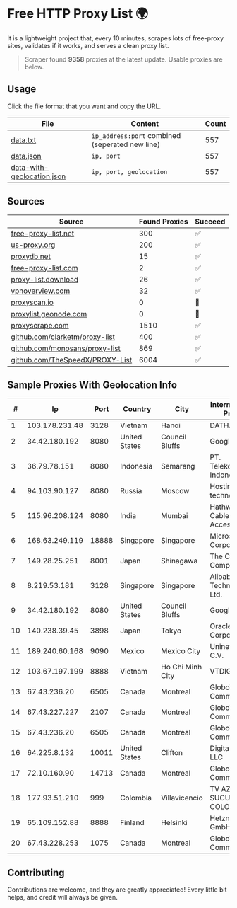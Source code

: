 
# Free HTTP Proxy List 🌍

It is a lightweight project that, every 10 minutes, scrapes lots of free-proxy sites, validates if it works, and serves a clean proxy list.


> Scraper found **9358** proxies at the latest update. Usable proxies are below.

## Usage

Click the file format that you want and copy the URL.


|File|Content|Count|
|----|-------|-----|
|[data.txt](https://raw.githubusercontent.com/themiralay/Proxy-List-World/master/data.txt)|`ip_address:port` combined (seperated new line)|557|
|[data.json](https://raw.githubusercontent.com/themiralay/Proxy-List-World/master/data.json)|`ip, port`|557|
|[data-with-geolocation.json](https://raw.githubusercontent.com/themiralay/Proxy-List-World/master/data-with-geolocation.json)|`ip, port, geolocation`|557|

## Sources

|Source|Found Proxies|Succeed|
|------|-------------|-------|
|[free-proxy-list.net](https://free-proxy-list.net)|300|✅|
|[us-proxy.org](https://www.us-proxy.org)|200|✅|
|[proxydb.net](http://proxydb.net)|15|✅|
|[free-proxy-list.com](https://free-proxy-list.com/?page=&port=&type%5B%5D=http&type%5B%5D=https&up_time=0&search=Search)|2|✅|
|[proxy-list.download](https://www.proxy-list.download/HTTP)|26|✅|
|[vpnoverview.com](https://vpnoverview.com/privacy/anonymous-browsing/free-proxy-servers)|32|✅|
|[proxyscan.io](https://www.proxyscan.io)|0|🚫|
|[proxylist.geonode.com](https://proxylist.geonode.com/api/proxy-list?limit=300&page=1&sort_by=lastChecked&sort_type=desc&protocols=http,https)|0|🚫|
|[proxyscrape.com](https://api.proxyscrape.com/v2/?request=displayproxies&protocol=http&timeout=10000&country=all&ssl=all&anonymity=all)|1510|✅|
|[github.com/clarketm/proxy-list](https://raw.githubusercontent.com/clarketm/proxy-list/master/proxy-list-raw.txt)|400|✅|
|[github.com/monosans/proxy-list](https://raw.githubusercontent.com/monosans/proxy-list/main/proxies/http.txt)|869|✅|
|[github.com/TheSpeedX/PROXY-List](https://raw.githubusercontent.com/TheSpeedX/PROXY-List/master/http.txt)|6004|✅|


## Sample Proxies With Geolocation Info

|#|Ip|Port|Country|City|Internet Service Provider|
|-|--|----|-------|----|-------------------------|
|1|103.178.231.48|3128|Vietnam|Hanoi|DATHANH|
|2|34.42.180.192|8080|United States|Council Bluffs|Google LLC|
|3|36.79.78.151|8080|Indonesia|Semarang|PT. Telekomunikasi Indonesia|
|4|94.103.90.127|8080|Russia|Moscow|Hosting technology LTD|
|5|115.96.208.124|8080|India|Mumbai|Hathway IP over Cable Internet Access|
|6|168.63.249.119|18888|Singapore|Singapore|Microsoft Corporation|
|7|149.28.25.251|8001|Japan|Shinagawa|The Constant Company|
|8|8.219.53.181|3128|Singapore|Singapore|Alibaba (US) Technology Co., Ltd.|
|9|34.42.180.192|8080|United States|Council Bluffs|Google LLC|
|10|140.238.39.45|3898|Japan|Tokyo|Oracle Corporation|
|11|189.240.60.168|9090|Mexico|Mexico City|Uninet S.A. de C.V.|
|12|103.67.197.199|8888|Vietnam|Ho Chi Minh City|VTDIGITAL|
|13|67.43.236.20|6505|Canada|Montreal|GloboTech Communications|
|14|67.43.227.227|2107|Canada|Montreal|GloboTech Communications|
|15|67.43.236.20|6505|Canada|Montreal|GloboTech Communications|
|16|64.225.8.132|10011|United States|Clifton|DigitalOcean, LLC|
|17|72.10.160.90|14713|Canada|Montreal|GloboTech Communications|
|18|177.93.51.210|999|Colombia|Villavicencio|TV AZTECA SUCURSAL COLOMBIA|
|19|65.109.152.88|8888|Finland|Helsinki|Hetzner Online GmbH|
|20|67.43.228.253|1075|Canada|Montreal|GloboTech Communications|



## Contributing

Contributions are welcome, and they are greatly appreciated! Every
little bit helps, and credit will always be given.

